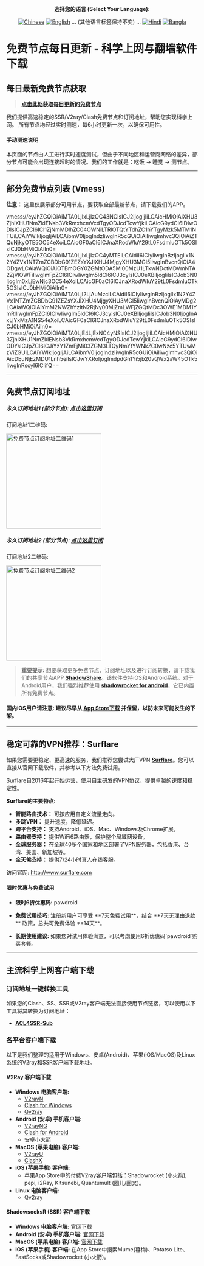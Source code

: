 <div align="center">

**选择您的语言 (Select Your Language):**

[![Chinese](https://img.shields.io/badge/Language-Chinese-red?style=for-the-badge)](README.md)
[![English](https://img.shields.io/badge/Language-English-red?style=for-the-badge)](static/README-en.md)
... (其他语言标签保持不变) ...
[![Hindi](https://img.shields.io/badge/Language-Hindi-red?style=for-the-badge)](static/README-hi.md)
[![Bangla](https://img.shields.io/badge/Language-Bangla-red?style=for-the-badge)](static/README-bn.md)

</div>

# 免费节点每日更新 - 科学上网与翻墙软件下载

## 每日最新免费节点获取

> **[点击此处获取每日更新的免费节点](https://fakeyou.top/)**

我们提供高速稳定的SSR/V2ray/Clash免费节点和订阅地址，帮助您实现科学上网。 所有节点均经过实时测速，每6小时更新一次，以确保可用性。

#### 手动测速说明

本页面的节点由人工进行实时速度测试，但由于不同地区和运营商网络的差异，部分节点可能会出现连接超时的情况。我们的工作就是：吃饭 -> 睡觉 -> 测节点。

---

## 部分免费节点列表 (Vmess)

**注意：** 这里仅展示部分可用节点，要获取全部最新节点，请下载我们的APP。

vmess://eyJhZGQiOiAiMTA0LjIxLjIzOC43NCIsICJ2IjogIjIiLCAicHMiOiAiXHU3ZjhlXHU1NmZkIENsb3VkRmxhcmVcdTgyODJcdTcwYjkiLCAicG9ydCI6IDIwODIsICJpZCI6ICI1ZjNmMDlhZC04OWNiLTRlOTQtYTdhZC1hYTgyMzk5MTM1NTUiLCAiYWlkIjogIjAiLCAibmV0IjogIndzIiwgInR5cGUiOiAiIiwgImhvc3QiOiAiZTQuNjkyOTE5OC54eXoiLCAicGF0aCI6ICJnaXRodWIuY29tL0FsdmluOTk5OSIsICJ0bHMiOiAiIn0=
vmess://eyJhZGQiOiAiMTA0LjIxLjIzOC4yMTEiLCAidiI6ICIyIiwgInBzIjogIlx1N2Y4ZVx1NTZmZCBDbG91ZEZsYXJlXHU4MjgyXHU3MGI5IiwgInBvcnQiOiA4ODgwLCAiaWQiOiAiOTBmOGY0ZGMtODA5Mi00MzU1LTkwNDctMDVmNTA2ZjVlOWFiIiwgImFpZCI6ICIwIiwgIm5ldCI6ICJ3cyIsICJ0eXBlIjogIiIsICJob3N0IjogIm0xLjEwNjc3OC54eXoiLCAicGF0aCI6ICJnaXRodWIuY29tL0FsdmluOTk5OSIsICJ0bHMiOiAiIn0=
vmess://eyJhZGQiOiAiMTA0LjI2LjAuMzciLCAidiI6ICIyIiwgInBzIjogIlx1N2Y4ZVx1NTZmZCBDbG91ZEZsYXJlXHU4MjgyXHU3MGI5IiwgInBvcnQiOiAyMDg2LCAiaWQiOiAiYmM2NWZhYzItN2RjNy00MjZmLWFjZGQtMDc3OWE1MDM1YmRlIiwgImFpZCI6ICIwIiwgIm5ldCI6ICJ3cyIsICJ0eXBlIjogIiIsICJob3N0IjogInAxLjYxMzA1NS54eXoiLCAicGF0aCI6ICJnaXRodWIuY29tL0FsdmluOTk5OSIsICJ0bHMiOiAiIn0=
vmess://eyJhZGQiOiAiMTA0LjE4LjExNC4yNSIsICJ2IjogIjIiLCAicHMiOiAiXHU3ZjhlXHU1NmZkIENsb3VkRmxhcmVcdTgyODJcdTcwYjkiLCAicG9ydCI6IDIwODYsICJpZCI6ICJiYzY1ZmFjMi03ZGM3LTQyNmYtYWNkZC0wNzc5YTUwMzViZGUiLCAiYWlkIjogIjAiLCAibmV0IjogIndzIiwgInR5cGUiOiAiIiwgImhvc3QiOiAicDEuNjEzMDU1Lnh5eiIsICJwYXRoIjogImdpdGh1Yi5jb20vQWx2aW45OTk5IiwgInRscyI6ICIifQ==

---

## 免费节点订阅地址

<h5>永久订阅地址1 (部分节点): <a href="https://proxy.v2gh.com/https://raw.githubusercontent.com/Pawdroid/Free-servers/main/sub">点击这里订阅</a></h5>
<p>订阅地址1二维码:</p>
<img src='https://raw.githubusercontent.com/Pawdroid/Free-servers/main/sub.png' width=250 height=250 alt="免费节点订阅地址二维码1">

<h5>永久订阅地址2 (部分节点): <a href="https://mirror.v2gh.com/https://raw.githubusercontent.com/Pawdroid/Free-servers/main/sub">点击这里订阅</a></h5>
<p>订阅地址2二维码:</p>
<img src='https://raw.githubusercontent.com/Pawdroid/Free-servers/main/sub2.png' width=250 height=250 alt="免费节点订阅地址二维码2">

> **重要提示:** 想要获取更多免费节点、订阅地址以及进行订阅转换，请下载我们的共享节点APP **[ShadowShare](https://shadowsharing.com)**。该软件支持iOS和Android系统。对于Android用户，我们强烈推荐使用 **[shadowrocket for android](https://github.com/Pawdroid/shadowrocket_for_android)**，它已内置所有免费节点。

<h4>国内iOS用户请注意: 建议尽早从 <a href='https://apps.apple.com/cn/app/shadowshare/id1612647259'>App Store下载</a> 并保留，以防未来可能发生的下架。</h4>

---

## 稳定可靠的VPN推荐：Surflare

如果您需要更稳定、更高速的服务，我们推荐您尝试大厂VPN **[Surflare](http://www.surflare.com)**。您可以直接从官网下载软件，并参考以下方法免费试用。

Surflare自2016年起开始运营，使用自主研发的VPN协议，提供卓越的速度和稳定性。

**Surflare的主要特点:**
*   **智能路由技术：** 可按应用自定义流量走向。
*   **多跳VPN：** 提升速度，降低延迟。
*   **跨平台支持：** 支持Android、iOS、Mac、Windows及Chrome扩展。
*   **路由器支持：** 提供WiFi6路由器，保护整个局域网设备。
*   **全球服务器：** 在全球40多个国家和地区部署了VPN服务器，包括香港、台湾、美国、新加坡等。
*   **全天候支持：** 提供7/24小时真人在线客服。

<p>访问官网: <a href="http://www.surflare.com" target="_blank" rel="noreferrer noopener">http://www.surflare.com</a></p>

#### **限时优惠与免费试用**

*   <p class="wp-block-b2-tips b2-tip b2-alert-primary"><b>限时6折优惠码:</b> pawdroid</p>
*   <p class="wp-block-b2-tips b2-tip b2-alert-info"><b>免费试用技巧:</b> 注册新用户可享受 **7天免费试用**，结合 **7天无理由退款** 政策，总共可免费体验 **14天**。</p>
*   <p class="wp-block-b2-tips b2-tip b2-alert-success"><b>长期使用建议:</b> 如果您对试用体验满意，可以考虑使用6折优惠码`pawdroid`购买套餐。</p>

---

## 主流科学上网客户端下载

### 订阅地址一键转换工具

如果您的Clash、SS、SSR或V2ray客户端无法直接使用节点链接，可以使用以下工具将其转换为订阅地址：

*   **[ACL4SSR-Sub](https://acl4ssr-sub.github.io)**

### 各平台客户端下载

以下是我们整理的适用于Windows、安卓(Android)、苹果(iOS/MacOS)及Linux系统的V2ray和SSR客户端下载地址。

#### **V2Ray 客户端下载**

*   **Windows 电脑客户端:**
    *   [V2rayN](https://github.com/2dust/v2rayN/releases)
    *   [Clash for Windows](https://github.com/Fndroid/clash_for_windows_pkg/releases)
    *   [Qv2ray](https://github.com/Qv2ray/Qv2ray)
*   **Android (安卓) 手机客户端:**
    *   [V2rayNG](https://github.com/2dust/v2rayNG/releases)
    *   [Clash for Android](https://github.com/Kr328/ClashForAndroid/releases)
    *   [安卓小火箭](https://github.com/Pawdroid/shadowrocket_for_android/releases)
*   **MacOS (苹果电脑) 客户端:**
    *   [V2rayU](https://github.com/yanue/V2rayU/releases)
    *   [ClashX](https://github.com/yichengchen/clashX/releases)
*   **iOS (苹果手机) 客户端:**
    *   苹果App Store中的付费V2ray客户端包括：Shadowrocket (小火箭), pepi, i2Ray, Kitsunebi, Quantumult (圈儿/圈叉)。
*   **Linux 电脑客户端:**
    *   [Qv2ray](https://github.com/Qv2ray/Qv2ray)

#### **ShadowsocksR (SSR) 客户端下载**

*   **Windows 电脑客户端:** [官网下载](https://github.com/shadowsocksrr/shadowsocksr-csharp/releases)
*   **Android (安卓) 手机客户端:** [官网下载](https://github.com/shadowsocksrr/shadowsocksr-android/releases)
*   **MacOS (苹果电脑) 客户端:** [官网下载](https://github.com/qinyuhang/ShadowsocksX-NG-R/releases)
*   **iOS (苹果手机) 客户端:** 在App Store中搜索Mume(暮梅)、Potatso Lite、FastSocks或Shadowrocket (小火箭)。
